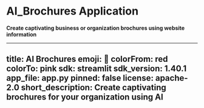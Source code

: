 # AI_Brochures Application

<b> Create captivating business or organization brochures using website information </b>





---
title: AI Brochures
emoji: 🎨
colorFrom: red
colorTo: pink
sdk: streamlit
sdk_version: 1.40.1
app_file: app.py
pinned: false
license: apache-2.0
short_description: Create captivating  brochures for your organization using AI 
---

